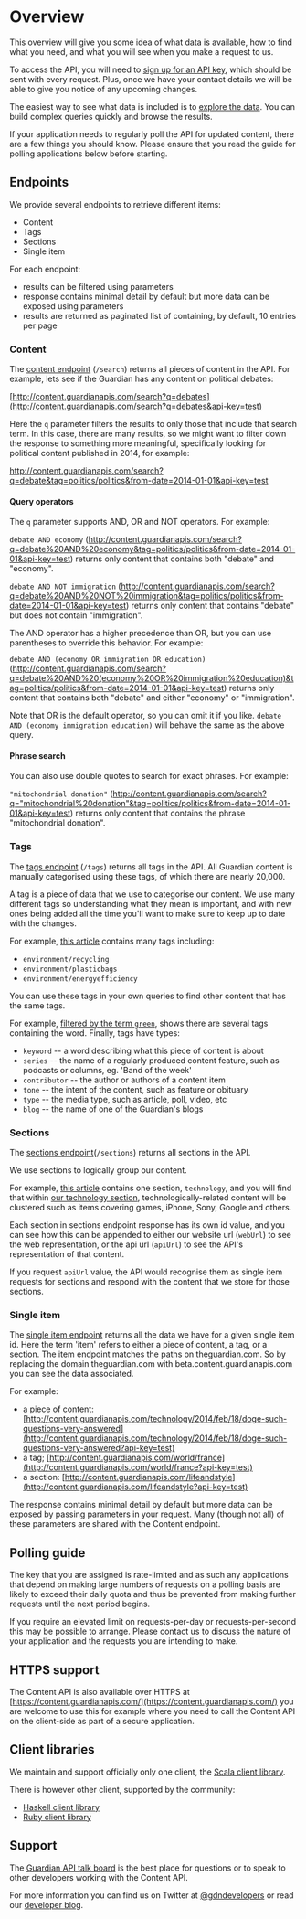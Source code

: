 Overview
===============

This overview will give you some idea of what data is available, how to find what you need, and what you will see when you make a request to us.

To access the API, you will need to [sign up for an API key](../access), which should be sent with every request. Plus, once we have your contact details we will be able to give you notice of any upcoming changes.

The easiest way to see what data is included is to [explore the data](../explore). You can build complex queries quickly and browse the results.

If your application needs to regularly poll the API for updated content, there are a few things you should know. Please ensure that you read the guide for polling applications below before starting.


## Endpoints

We provide several endpoints to retrieve different items:

  * Content
  * Tags
  * Sections
  * Single item

For each endpoint:

  * results can be filtered using parameters
  * response contains minimal detail by default but more data can be exposed using parameters
  * results are returned as paginated list of containing, by default, 10 entries per page


### Content

The [content endpoint](./search) (`/search`) returns all pieces of content in the API.
For example, lets see if the Guardian has any content on political debates:

[http://content.guardianapis.com/search?q=debates](http://content.guardianapis.com/search?q=debates&api-key=test)

Here the `q` parameter filters the results to only those that include that search term. In this case, there are many results, so we might want to filter down the response to something more meaningful, specifically looking for political content published in 2014, for example:

<http://content.guardianapis.com/search?q=debate&tag=politics/politics&from-date=2014-01-01&api-key=test>

#### Query operators

The `q` parameter supports AND, OR and NOT operators. For example:

`debate AND economy` (<http://content.guardianapis.com/search?q=debate%20AND%20economy&tag=politics/politics&from-date=2014-01-01&api-key=test>) returns only content that contains both "debate" and "economy".

`debate AND NOT immigration` (<http://content.guardianapis.com/search?q=debate%20AND%20NOT%20immigration&tag=politics/politics&from-date=2014-01-01&api-key=test>) returns only content that contains "debate" but does not contain "immigration".

The AND operator has a higher precedence than OR, but you can use parentheses to override this behavior. For example:

`debate AND (economy OR immigration OR education)` (<http://content.guardianapis.com/search?q=debate%20AND%20(economy%20OR%20immigration%20education)&tag=politics/politics&from-date=2014-01-01&api-key=test>) returns only content that contains both "debate" and either "economy" or "immigration".

Note that OR is the default operator, so you can omit it if you like. `debate AND (economy immigration education)` will behave the same as the above query.

#### Phrase search

You can also use double quotes to search for exact phrases. For example:

`"mitochondrial donation"` (<http://content.guardianapis.com/search?q="mitochondrial%20donation"&tag=politics/politics&from-date=2014-01-01&api-key=test>) returns only content that contains the phrase "mitochondrial donation".

### Tags

The [tags endpoint](./tag) (`/tags`) returns all tags in the API. All Guardian content is manually categorised using these tags, of which there are nearly 20,000.

A tag is a piece of data that we use to categorise our content. We use many different tags so understanding what they mean is important, and with new ones being added all the time you'll want to make sure to keep up to date with the changes.

For example, [this article](http://content.guardianapis.com/lifeandstyle/2014/may/14/recycling-saving-energy-reducing-waste-how-is-it-going-for-you?show-tags=all&api-key=test) contains many tags including:

 * `environment/recycling`
 * `environment/plasticbags`
 * `environment/energyefficiency`

You can use these tags in your own queries to find other content that has the same tags.

For example, [filtered by the term `green`](http://beta.content.guardianapis.com/tags?q=green), shows there are several tags containing the word.
Finally, tags have types:

* `keyword` -- a word describing what this piece of content is about
* `series` -- the name of a regularly produced content feature, such as podcasts or columns, eg. 'Band of the week'
* `contributor` -- the author or authors of a content item
* `tone` -- the intent of the content, such as feature or obituary
* `type` -- the media type, such as article, poll, video, etc
* `blog` -- the name of one of the Guardian's blogs


### Sections

The [sections endpoint](./section)(`/sections`) returns all sections in the API.

We use sections to logically group our content.

For example, [this article](http://beta.content.guardianapis.com/technology/2014/jul/07/best-android-apps-games-wear-city-air?show-sections=true) contains one section, `technology`, and you will find that within [our technology section](http://beta.content.guardianapis.com/technology), technologically-related content will be clustered such as items covering games, iPhone, Sony, Google and others.

Each section in sections endpoint response has its own id value, and you can see how this can be appended to either our website url (`webUrl`) to see the web representation, or the api url (`apiUrl`) to see the API's representation of that content.

If you request `apiUrl` value, the API would recognise them as single item requests for sections and respond with the content that we store for those sections.

### Single item

The [single item endpoint](./item) returns all the data we have for a given single item id. Here the term 'item' refers to either a piece of content, a tag, or a section. The item endpoint matches the paths on theguardian.com. So by replacing the domain theguardian.com with beta.content.guardianapis.com you can see the data associated.

For example:

* a piece of content: [http://content.guardianapis.com/technology/2014/feb/18/doge-such-questions-very-answered](http://content.guardianapis.com/technology/2014/feb/18/doge-such-questions-very-answered?api-key=test)
* a tag; [http://content.guardianapis.com/world/france](http://content.guardianapis.com/world/france?api-key=test)
* a section: [http://content.guardianapis.com/lifeandstyle](http://content.guardianapis.com/lifeandstyle?api-key=test)

The response contains minimal detail by default but more data can be exposed by passing parameters in your request. Many (though not all) of these parameters are shared with the Content endpoint.


## Polling guide

The key that you are assigned is rate-limited and as such any applications that depend on making large numbers of requests on a polling basis are likely to exceed their daily quota and thus be prevented from making further requests until the next period begins.

If you require an elevated limit on requests-per-day or requests-per-second this may be possible to arrange. Please contact us to discuss the nature of your application and the requests you are intending to make.

## HTTPS support

The Content API is also available over HTTPS at [https://content.guardianapis.com/](https://content.guardianapis.com/) you are welcome to use this for example where you need to call the Content API on the client-side as part of a secure application.

## Client libraries

We maintain and support officially only one client, the [Scala client library](https://github.com/guardian/content-api-scala-client).

There is however other client, supported by the community:

 * [Haskell client library](https://github.com/guardian/content-api-haskell-client)
 * [Ruby client library](https://github.com/tomtt/contentapi-ruby)


## Support


The [Guardian API talk board](http://groups.google.com/group/guardian-api-talk/) is the best place for questions or to speak to other developers working with the Content API.

For more information you can find us on Twitter at [@gdndevelopers](https://twitter.com/gdndevelopers) or read our [developer blog](http://www.theguardian.com/info/developer-blog).


